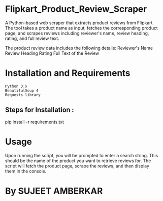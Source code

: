# Flipkart_Product_Review_Scraper
A Python-based web scraper that extracts product reviews from Flipkart. The tool takes a product name as input, fetches the corresponding product page, and scrapes reviews including reviewer's name, review heading, rating, and full review text.

The product review data includes the following details:
    Reviewer's Name
    Review Heading
    Rating
    Full Text of the Review
    
# Installation and Requirements
    Python 3.x
    BeautifulSoup 4
    Requests library
    
 ## Steps for Installation :
   pip install -r requirements.txt

    
# Usage
Upon running the script, you will be prompted to enter a search string. This should be the name of the product you want to retrieve reviews for. The script will fetch the product page, scrape the reviews, and then display them in the console.

# By SUJEET AMBERKAR
